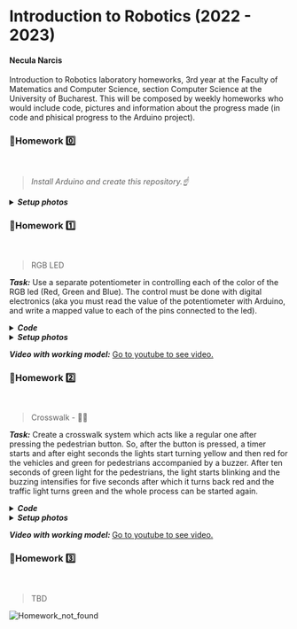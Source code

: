 # Introduction to Robotics (2022 - 2023)

#### Necula Narcis
Introduction to Robotics laboratory homeworks, 3rd year at the Faculty of Matematics and Computer Science, section Computer Science at the University of Bucharest. This will be composed by weekly homeworks who would include code, pictures and information about the progress made (in code and phisical progress to the Arduino project).


### 📗Homework 0️⃣
<br>

 > <i>Install Arduino and create this repository.☝️</i> <br>

<details>
<summary><i><b>Setup photos</b></i></summary>
<br> 
 
![alt text](https://i.imgur.com/OvHTXBm.png)
 
<br>
</details>

### 📗Homework 1️⃣
<br>

 > RGB LED
 
<i><b>Task:</b></i> Use a separate potentiometer in controlling each of the color of the RGB led (Red, Green and Blue). The control must be done with digital electronics (aka you must read the value of the potentiometer with Arduino, and write a mapped value to each of the pins connected to the led).

<details>
<summary><i><b>Code</b></i></summary>

```
const int redLedPin = 11;
const int greenLedPin = 10;
const int blueLedPin = 9;

const int potForBluePin = A0;
const int potForGreenPin = A1;
const int potForRedPin = A2;

int potForBlueValue = 0;
int potForGreenValue = 0;
int potForRedValue = 0;

const int minLedValue = 0;
const int maxLedValue = 255;
const int minPotValue = 0;
const int maxPotValue = 1023;

void setup() {
  pinMode(redLedPin, OUTPUT);
  pinMode(greenLedPin, OUTPUT);
  pinMode(blueLedPin, OUTPUT);

  pinMode(potForBluePin, INPUT);
  pinMode(potForGreenPin, INPUT);
  pinMode(potForRedPin, INPUT);

  Serial.begin(9600);
}

void loop() {
  potForBlueValue = analogRead(potForBluePin);
  potForGreenValue = analogRead(potForGreenPin);
  potForRedValue = analogRead(potForRedPin);

  setColor(potForRedValue, potForGreenValue, potForBlueValue);
}

void setColor(int redValue, int greenValue, int blueValue) {
  analogWrite(redLedPin, map(redValue, minPotValue, maxPotValue, minLedValue, maxLedValue));
  analogWrite(greenLedPin, map(greenValue, minPotValue, maxPotValue, minLedValue, maxLedValue));
  analogWrite(blueLedPin, map(blueValue, minPotValue, maxPotValue, minLedValue, maxLedValue));
}
```

</details>

<details>
 <summary><i><b>Setup photos</b></i></summary>
 </br></br>
 
![Robotics_Homework_1_setup_2](https://user-images.githubusercontent.com/62501946/197394485-7ab89801-adc1-4e15-951d-9787bf98c7f6.jpg)

![Robotics_Homework_1_setup_1](https://user-images.githubusercontent.com/62501946/197394483-a79f9cf6-b6f3-4325-b838-ec25472c7c68.jpg)

</details>

<i><b>Video with working model:</b></i>
[Go to youtube to see video.](https://www.youtube.com/watch?v=gRUL80wEv6I&ab_channel=NarcisNecula)


### 📗Homework 2️⃣
<br>

 > Crosswalk - 🚦🚸
 
 <i><b>Task:</b></i> Create a crosswalk system which acts like a regular one after pressing the pedestrian button. So, after the button is pressed, a timer starts and after eight seconds the lights start turning yellow and then red for the vehicles and green for pedestrians accompanied by a buzzer. After ten seconds of green light for the pedestrians, the light starts blinking and the buzzing intensifies for five seconds after which it turns back red and the traffic light turns green and the whole process can be started again.


<details>
<summary><i><b>Code</b></i></summary>

```
// set the buzzer, button and led pins
const int buttonPin = 2;
const int buzzerPin = 3;
const int pedestrianGreenPin = 4;
const int pedestrianRedPin = 5;
const int vehiclesGreenPin = 6;
const int vehiclesYellowPin = 7;
const int vehiclesRedPin = 8;

// set the timers for each state
const int timerState1 = 8000;
const int timerState2 = 3000;
const int timerState3 = 10000;
const int timerState4 = 5000;

// timings and settings for buzzer and blinkinmg green light for pedestrians
const int buzzerSound = 250;
const int buzzerTime = 250;
const int buzzerFastPacedTime = 150;
const int blinkingTime = 300;
int blinkingState = LOW;

// last timer for blinking green light and buzzer
unsigned long lastBuzz = 0;
unsigned long lastBlink = 0;

int reading = 0;
byte buttonWasPressed = 0;
byte lastButtonState = LOW;
byte currentButtonState = LOW;
unsigned long lastDebounceTime = 0;
unsigned long debounceDelay = 50;

int currentState = 1;
unsigned long timer = 0;

void setup(){
  pinMode(buttonPin, INPUT_PULLUP);

  pinMode(pedestrianGreenPin, OUTPUT);
  pinMode(pedestrianRedPin, OUTPUT);
  pinMode(vehiclesGreenPin, OUTPUT);
  pinMode(vehiclesYellowPin, OUTPUT);
  pinMode(vehiclesRedPin, OUTPUT);

  Serial.begin(9600);
}

void loop() {
  checkButtonState();
  changeState();

  if (currentState == 1) {
    applyState1();
  } else if (currentState == 2) {
    applyState2();
  } else if (currentState == 3) {
    applyState3();
  } else if (currentState == 4) {
    applyState4();
  }
}

void checkButtonState() {
  reading = digitalRead(buttonPin);

  if (reading != lastButtonState) {
    lastDebounceTime = millis();
  }

  if (millis() - lastDebounceTime > debounceDelay) {
    if (reading != currentButtonState) {
      currentButtonState = reading;

      if (currentButtonState == LOW && currentState == 1) {
        if (!buttonWasPressed) {
          buttonWasPressed = 1;
          timer = millis();
        }
      }
    }
  } 
  lastButtonState = reading;
}

void changeState() {
  if (currentState == 1 && buttonWasPressed && millis() - timer > timerState1) {
    buttonWasPressed = 0;
    currentState = 2;
    timer = millis();    
  } else if (currentState == 2 && millis() - timer > timerState2) {
    currentState = 3;
    timer = millis();
  } else if (currentState == 3 && millis() - timer > timerState3) {
    currentState = 4;
    timer = millis();
  } else if (currentState == 4 && millis() - timer > timerState4) {
    currentState = 1;
    timer = millis();
  }
}

void applyState1(){
  // pedestrian lights
  digitalWrite(pedestrianGreenPin, LOW);
  digitalWrite(pedestrianRedPin, HIGH);

  // vehicles lights
  digitalWrite(vehiclesGreenPin, HIGH);
  digitalWrite(vehiclesYellowPin, LOW);
  digitalWrite(vehiclesRedPin, LOW);

  // buzzer tone
  noTone(buzzerPin);
}

void applyState2(){
  // pedestrian lights
  digitalWrite(pedestrianGreenPin, LOW);
  digitalWrite(pedestrianRedPin, HIGH);

  // vehicles lights
  digitalWrite(vehiclesGreenPin, LOW);
  digitalWrite(vehiclesYellowPin, HIGH);
  digitalWrite(vehiclesRedPin, LOW);

  // buzzer tone
  noTone(buzzerPin);
}

void applyState3(){
  // pedestrian lights
  digitalWrite(pedestrianGreenPin, HIGH);
  digitalWrite(pedestrianRedPin, LOW);

  // vehicles lights
  digitalWrite(vehiclesGreenPin, LOW);
  digitalWrite(vehiclesYellowPin, LOW);
  digitalWrite(vehiclesRedPin, HIGH);

  // buzzer tone
  if (millis() - lastBuzz > buzzerTime) {
    noTone(buzzerPin);
  }

  if (millis() - lastBuzz > 2 * buzzerTime){
    tone(buzzerPin, buzzerSound);
    Serial.println("Sound is playing\n");
    lastBuzz = millis();
  }
}

void applyState4(){
  // pedestrian lights
  // blinking green light
  if (millis() - lastBlink > blinkingTime) {
    blinkingState = !blinkingState;
    lastBlink = millis();
  }
  digitalWrite(pedestrianGreenPin, blinkingState);
  digitalWrite(pedestrianRedPin, LOW);

  // vehicles lights
  digitalWrite(vehiclesGreenPin, LOW);
  digitalWrite(vehiclesYellowPin, LOW);
  digitalWrite(vehiclesRedPin, HIGH);

  // buzzer tone
  if (millis() - lastBuzz > buzzerFastPacedTime) {
    noTone(buzzerPin);
  }
  
  if (millis() - lastBuzz > 2 * buzzerFastPacedTime) {
    tone(buzzerPin, buzzerSound);
    Serial.println("Fast sound is playing\n");
    lastBuzz = millis();
  }
}
```

</details>

<details>
 
 <summary> <i><b>Setup photos</b></i> </summary>
</br></br>

![Crosswalk_unlit](https://user-images.githubusercontent.com/62501946/198887521-6087d977-56da-496f-adb0-36144fec0ba5.jpg)

![Crosswalk_lit](https://user-images.githubusercontent.com/62501946/198887522-a0d7b4f9-b529-4397-8370-edde4f75c010.jpg)

</details>

<i><b>Video with working model: </b></i>
[Go to youtube to see video.](https://youtu.be/yUhXWoTgpPg)
 
### 📕Homework 3️⃣
<br>

 > TBD
 
![Homework_not_found](https://user-images.githubusercontent.com/62501946/198888759-e419866f-99fa-4ebb-8b61-47aef8e703dd.png)


